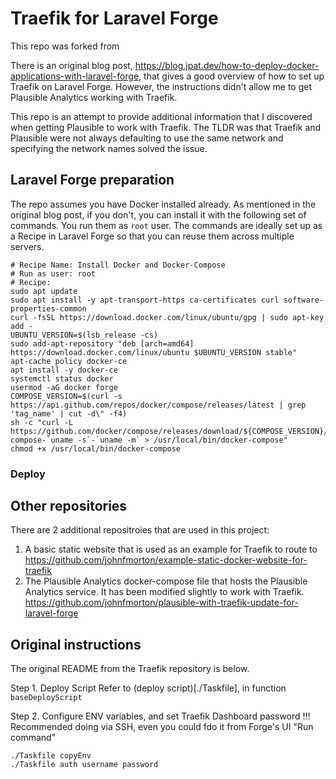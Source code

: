 # Traefik for Laravel Forge

This repo was forked from

There is an original blog post, https://blog.jpat.dev/how-to-deploy-docker-applications-with-laravel-forge, that gives a good overview of how to set up Traefik on Laravel Forge. However, the instructions didn't allow me to get Plausible Analytics working with Traefik.

This repo is an attempt to provide additional information that I discovered when getting Plausible to work with Traefik. The TLDR was that Traefik and Plausible were not always defaulting to use the same network and specifying the network names solved the issue.
## Laravel Forge preparation

The repo assumes you have Docker installed already. As mentioned in the original blog post, if you don't, you can install it with the following set of commands. You run them as `root` user. The commands are ideally set up as a Recipe in Laravel Forge so that you can reuse them across multiple servers.

```
# Recipe Name: Install Docker and Docker-Compose
# Run as user: root
# Recipe:
sudo apt update
sudo apt install -y apt-transport-https ca-certificates curl software-properties-common
curl -fsSL https://download.docker.com/linux/ubuntu/gpg | sudo apt-key add -
UBUNTU_VERSION=$(lsb_release -cs)
sudo add-apt-repository "deb [arch=amd64] https://download.docker.com/linux/ubuntu $UBUNTU_VERSION stable"
apt-cache policy docker-ce
apt install -y docker-ce
systemctl status docker
usermod -aG docker forge
COMPOSE_VERSION=$(curl -s https://api.github.com/repos/docker/compose/releases/latest | grep 'tag_name' | cut -d\" -f4)
sh -c "curl -L https://github.com/docker/compose/releases/download/${COMPOSE_VERSION}/docker-compose-`uname -s`-`uname -m` > /usr/local/bin/docker-compose"
chmod +x /usr/local/bin/docker-compose
```

### Deploy


## Other repositories

There are 2 additional repositroies that are used in this project:

1. A basic static website that is used as an example for Traefik to route to
https://github.com/johnfmorton/example-static-docker-website-for-traefik
2. The Plausible Analytics docker-compose file that hosts the Plausible Analytics service. It has been modified slightly to work with Traefik. https://github.com/johnfmorton/plausible-with-traefik-update-for-laravel-forge

## Original instructions

The original README from the Traefik repository is below.

Step 1. Deploy Script
Refer to (deploy script)[./Taskfile], in function `baseDeployScript`

Step 2. Configure ENV variables, and set Traefik Dashboard password
!!! Recommended doing via SSH, even you could fdo it from Forge's UI "Run command"
```
./Taskfile copyEnv
./Taskfile auth username password

```
